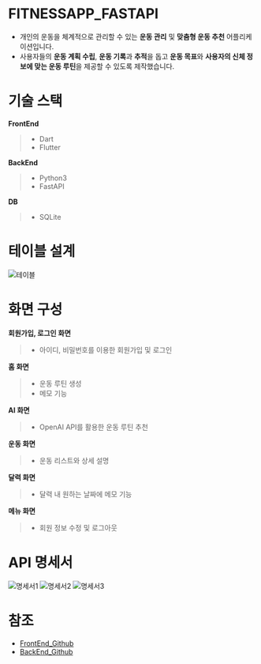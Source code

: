 # FITNESSAPP_FASTAPI
- 개인의 운동을 체계적으로 관리할 수 있는 **운동 관리** 및 **맞춤형 운동 추천** 어플리케이션입니다.
- 사용자들의 **운동 계획 수립**, **운동 기록**과 **추적**을 돕고 **운동 목표**와 **사용자의 신체 정보에 맞는 운동 루틴**을 제공할 수 있도록 제작했습니다.

# 기술 스택
**FrontEnd**
> - Dart
> - Flutter

**BackEnd**
> - Python3
> - FastAPI

**DB**
> - SQLite

# 테이블 설계
![테이블](https://github.com/user-attachments/assets/a480bee5-360f-4054-90ca-d80fa5e40dbc)

# 화면 구성
**회원가입, 로그인 화면**
> - 아이디, 비밀번호를 이용한 회원가입 및 로그인

**홈 화면**
> - 운동 루틴 생성
> - 메모 기능

**AI 화면** 
> - OpenAI API를 활용한 운동 루틴 추천

**운동 화면**
> - 운동 리스트와 상세 설명

**달력 화면**
> - 달력 내 원하는 날짜에 메모 기능

**메뉴 화면**
> - 회원 정보 수정 및 로그아웃

# API 명세서
![명세서1](https://github.com/user-attachments/assets/05e1b9b5-c06e-415e-b0d8-187f8a3f10e8)
![명세서2](https://github.com/user-attachments/assets/02210b18-7bd2-4ddc-b1f8-514c1d2d8c57)
![명세서3](https://github.com/user-attachments/assets/d545af81-c97e-4c1f-987d-8158c45bdad7)

# 참조
- [FrontEnd_Github](https://github.com/choihojean/fitnessapp_capstone)
- [BackEnd_Github](https://github.com/Ourumo/FitnessApp_FastAPI)
